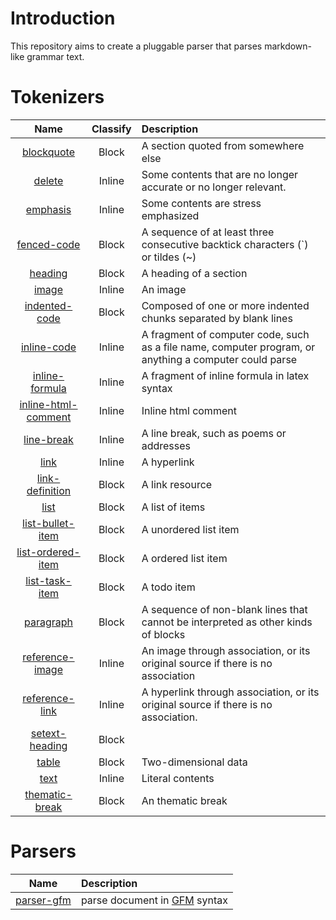 # Introduction

This repository aims to create a pluggable parser that parses markdown-like grammar text.


# Tokenizers

   Name                     | Classify  | Description
  :------------------------:|:---------:|:--------------
   [blockquote][]           | Block     | A section quoted from somewhere else
   [delete][]               | Inline    | Some contents that are no longer accurate or no longer relevant.
   [emphasis][]             | Inline    | Some contents are stress emphasized
   [fenced-code][]          | Block     | A sequence of at least three consecutive backtick characters (`) or tildes (~)
   [heading][]              | Block     | A heading of a section
   [image][]                | Inline    | An image
   [indented-code][]        | Block     | Composed of one or more indented chunks separated by blank lines
   [inline-code][]          | Inline    | A fragment of computer code, such as a file name, computer program, or anything a computer could parse
   [inline-formula][]       | Inline    | A fragment of inline formula in latex syntax
   [inline-html-comment][]  | Inline    | Inline html comment
   [line-break][]           | Inline    | A line break, such as poems or addresses
   [link][]                 | Inline    | A hyperlink
   [link-definition][]      | Block     | A link resource
   [list][]                 | Block     | A list of items
   [list-bullet-item][]     | Block     | A unordered list item
   [list-ordered-item][]    | Block     | A ordered list item
   [list-task-item][]       | Block     | A todo item
   [paragraph][]            | Block     | A sequence of non-blank lines that cannot be interpreted as other kinds of blocks
   [reference-image][]      | Inline    | An image through association, or its original source if there is no association
   [reference-link][]       | Inline    | A hyperlink through association, or its original source if there is no association.
   [setext-heading][]       | Block     |
   [table][]                | Block     | Two-dimensional data
   [text][]                 | Inline    | Literal contents
   [thematic-break][]       | Block     | An thematic break


# Parsers

   Name           | Description
  :--------------:|:----------------------
   [parser-gfm][] | parse document in [GFM][] syntax


<!-- tokenizers link definitions -->
[blockquote]: https://github.com/guanghechen/yozora/tree/master/tokenizers/blockquote#readme
[delete]: https://github.com/guanghechen/yozora/tree/master/tokenizers/delete#readme
[emphasis]: https://github.com/guanghechen/yozora/tree/master/tokenizers/emphasis#readme
[fenced-code]: https://github.com/guanghechen/yozora/tree/master/tokenizers/fenced-code#readme
[heading]: https://github.com/guanghechen/yozora/tree/master/tokenizers/heading#readme
[image]: https://github.com/guanghechen/yozora/tree/master/tokenizers/image#readme
[indented-code]: https://github.com/guanghechen/yozora/tree/master/tokenizers/indented-code#readme
[inline-code]: https://github.com/guanghechen/yozora/tree/master/tokenizers/inline-code#readme
[inline-formula]: https://github.com/guanghechen/yozora/tree/master/tokenizers/inline-formula#readme
[inline-html-comment]: https://github.com/guanghechen/yozora/tree/master/tokenizers/inline-html-comment#readme
[line-break]: https://github.com/guanghechen/yozora/tree/master/tokenizers/line-break#readme
[link]: https://github.com/guanghechen/yozora/tree/master/tokenizers/link#readme
[link-definition]: https://github.com/guanghechen/yozora/tree/master/tokenizers/link-definition#readme
[list]: https://github.com/guanghechen/yozora/tree/master/tokenizers/list#readme
[list-bullet-item]: https://github.com/guanghechen/yozora/tree/master/tokenizers/list-bullet-item#readme
[list-ordered-item]: https://github.com/guanghechen/yozora/tree/master/tokenizers/list-ordered-item#readme
[list-task-item]: https://github.com/guanghechen/yozora/tree/master/tokenizers/list-task-item#readme
[paragraph]: https://github.com/guanghechen/yozora/tree/master/tokenizers/paragraph#readme
[reference-image]: https://github.com/guanghechen/yozora/tree/master/tokenizers/reference-image#readme
[reference-link]: https://github.com/guanghechen/yozora/tree/master/tokenizers/reference-link#readme
[setext-heading]: https://github.com/guanghechen/yozora/tree/master/tokenizers/setext-heading#readme
[table]: https://github.com/guanghechen/yozora/tree/master/tokenizers/table#readme
[text]: https://github.com/guanghechen/yozora/tree/master/tokenizers/text#readme
[thematic-break]: https://github.com/guanghechen/yozora/tree/master/tokenizers/thematic-break#readme


<!-- Parsers link definitions -->
[parser-gfm]: https://github.com/guanghechen/yozora/tree/master/packages/parser-gfm#readme


<!-- Other external link definitions -->
[GFM]: https://github.github.com/gfm
